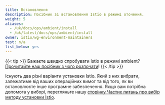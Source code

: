 ```yaml
---
title: Встановлення
description: Посібник зі встановлення Istio в режимі оточення.
weight: 5
aliases:
  - /uk/docs/ops/ambient/install
  - /uk/latest/docs/ops/ambient/install
owner: istio/wg-environment-maintainers
test: n/a
list_below: yes
---
```


{{< tip >}}
Бажаєте швидко спробувати Istio в режимі ambient? [Прочитайте наш посібник з чого розпочати](/docs/ambient/getting-started/)!
{{< /tip >}}

Існують два різні варіанти установки Istio. Який з них вибрати, залежатиме від ваших операційних вимог та від того, як ви встановлюєте інше програмне забезпечення. Якщо вам потрібна допомога у виборі, перегляньте нашу [сторінку Частих питань про вибір методу установки Istio](/about/faq/#install-method-selection).
